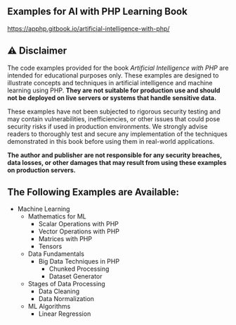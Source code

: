 ## Examples for AI with PHP Learning Book
 https://apphp.gitbook.io/artificial-intelligence-with-php/

## **⚠️ Disclaimer**

The code examples provided for the book *Artificial Intelligence with PHP* are intended for educational purposes only. These examples are designed to illustrate concepts and techniques in artificial intelligence and machine learning using PHP. **They are not suitable for production use and should not be deployed on live servers or systems that handle sensitive data.**

These examples have not been subjected to rigorous security testing and may contain vulnerabilities, inefficiencies, or other issues that could pose security risks if used in production environments. We strongly advise readers to thoroughly test and secure any implementation of the techniques demonstrated in this book before using them in real-world applications.

**The author and publisher are not responsible for any security breaches, data losses, or other damages that may result from using these examples on production servers.**

## The Following Examples are Available:
- Machine Learning
  - Mathematics for ML
    - Scalar Operations with PHP
    - Vector Operations with PHP
    - Matrices with PHP
    - Tensors
  - Data Fundamentals
    - Big Data Techniques in PHP
      - Chunked Processing
      - Dataset Generator
  - Stages of Data Processing
    - Data Cleaning
    - Data Normalization
  - ML Algorithms
    - Linear Regression



